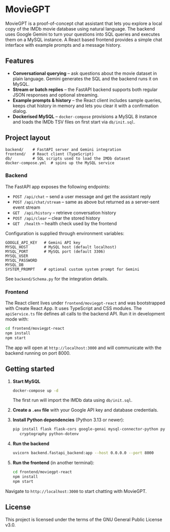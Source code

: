 # MovieGPT

MovieGPT is a proof-of-concept chat assistant that lets you explore a local copy of the IMDb
movie database using natural language.  The backend uses Google Gemini to turn your
questions into SQL queries and executes them on a MySQL instance.  A React based
frontend provides a simple chat interface with example prompts and a message history.

## Features

- **Conversational querying** – ask questions about the movie dataset in plain
  language.  Gemini generates the SQL and the backend runs it on MySQL.
- **Stream or batch replies** – the FastAPI backend supports both regular JSON
  responses and optional streaming.
- **Example prompts & history** – the React client includes sample queries,
  keeps chat history in memory and lets you clear it with a confirmation dialog.
- **Dockerised MySQL** – `docker-compose` provisions a MySQL 8 instance and
  loads the IMDb TSV files on first start via `db/init.sql`.

## Project layout

```
backend/    # FastAPI server and Gemini integration
frontend/   # React client (TypeScript)
db/         # SQL scripts used to load the IMDb dataset
docker-compose.yml  # spins up the MySQL service
```

### Backend

The FastAPI app exposes the following endpoints:

- `POST /api/chat` – send a user message and get the assistant reply
- `POST /api/chat/stream` – same as above but returned as a server-sent event stream
- `GET  /api/history` – retrieve conversation history
- `POST /api/clear` – clear the stored history
- `GET  /health` – health check used by the frontend

Configuration is supplied through environment variables:

```
GOOGLE_API_KEY   # Gemini API key
MYSQL_HOST       # MySQL host (default localhost)
MYSQL_PORT       # MySQL port (default 3306)
MYSQL_USER
MYSQL_PASSWORD
MYSQL_DB
SYSTEM_PROMPT    # optional custom system prompt for Gemini
```

See `backend/Schema.py` for the integration details.

### Frontend

The React client lives under `frontend/moviegpt-react` and was bootstrapped
with Create React App.  It uses TypeScript and CSS modules.  The
`apiService.ts` file defines all calls to the backend API.
Run it in development mode with:

```bash
cd frontend/moviegpt-react
npm install
npm start
```

The app will open at `http://localhost:3000` and will communicate with the
backend running on port 8000.

## Getting started

1. **Start MySQL**
   ```bash
   docker-compose up -d
   ```
   The first run will import the IMDb data using `db/init.sql`.

2. **Create a `.env` file** with your Google API key and database credentials.

3. **Install Python dependencies** (Python 3.13 or newer):
   ```bash
   pip install flask flask-cors google-genai mysql-connector-python pymysql \
      cryptography python-dotenv
   ```

4. **Run the backend**
   ```bash
   uvicorn backend.fastapi_backend:app --host 0.0.0.0 --port 8000
   ```

5. **Run the frontend** (in another terminal):
   ```bash
   cd frontend/moviegpt-react
   npm install
   npm start
   ```

Navigate to `http://localhost:3000` to start chatting with MovieGPT.

## License

This project is licensed under the terms of the GNU General Public License v3.0.
